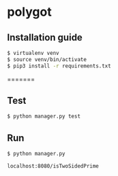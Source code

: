 # polygot

## Installation guide
```sh
$ virtualenv venv
$ source venv/bin/activate
$ pip3 install -r requirements.txt
```
=======

## Test
```sh
$ python manager.py test
```

## Run
``` sh
$ python manager.py
```

`localhost:8080/isTwoSidedPrime`
